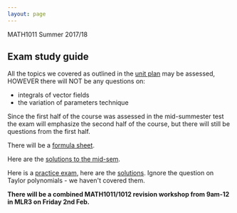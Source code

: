```yaml
---
layout: page
---
```


[unit plan]: MATH1011_unit_plan.html

MATH1011 Summer 2017/18 

## Exam study guide


All the topics we covered as outlined in the [unit plan] may be assessed, HOWEVER there will NOT be any questions on:

* integrals of vector fields
* the variation of parameters technique

Since the first half of the course was assessed in the mid-summester test the exam will emphasize the second half of the course, but there will still be questions from the first half.

There will be a [formula sheet](https://lms.uwa.edu.au/bbcswebdav/courses/MATH1011_TS-SUMM-B_2018/formula_sheet.pdf).

Here are the [solutions to the mid-sem](https://lms.uwa.edu.au/bbcswebdav/courses/MATH1011_TS-SUMM-B_2018/1011_test_summer_soln.pdf).

Here is a [practice exam](https://lms.uwa.edu.au/bbcswebdav/courses/MATH1011_TS-SUMM-B_2018/1011_sample_exam.pdf), here are the [solutions](https://lms.uwa.edu.au/bbcswebdav/courses/MATH1011_TS-SUMM-B_2018/1011_sample_exam_soln.pdf). Ignore the question on Taylor polynomials - we haven't covered them.

**There will be a combined MATH1011/1012 revision workshop from 9am-12 in MLR3 on Friday 2nd Feb.**